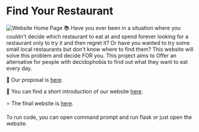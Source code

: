 # Find Your Restaurant
![Website Home Page](https://github.com/ywang7-vivian/mis3640_project/blob/master/5.png)
📚 Have you ever been in a situation where you couldn't decide which restaurant to eat at and spend forever looking for a restaurant only to try it and then regret it? Or have you wanted to try some small local restaurants but don't know where to find them? This website will solve this problem and decide FOR you. This project aims to Offer an alternative for people with decidophobia to find out what they want to eat every day.

🌱 Our proposal is [here](proposal.md).

💬 You can find a short introduction of our website [here](https://sites.google.com/babson.edu/mis3640-findyourrestaurant).

⭐ The final website is [here](https://mis3640-random-restaurant.herokuapp.com/).

To run code, you can open command prompt and run flask or just open the website.